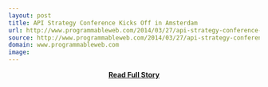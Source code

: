 ```yaml
---
layout: post
title: API Strategy Conference Kicks Off in Amsterdam
url: http://www.programmableweb.com/2014/03/27/api-strategy-conference-kicks-off-in-amsterdam/
source: http://www.programmableweb.com/2014/03/27/api-strategy-conference-kicks-off-in-amsterdam/
domain: www.programmableweb.com
image: 
---
```


<p></p>
<center><p><a href="http://www.programmableweb.com/2014/03/27/api-strategy-conference-kicks-off-in-amsterdam/" style='padding:25px; font-sze:18px; font-weight: bold;'>Read Full Story</a></p></center>
